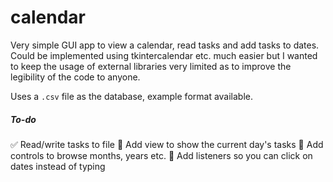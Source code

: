 # calendar
Very simple GUI app to view a calendar, read tasks and add tasks to dates. Could be implemented using tkintercalendar etc. much easier but I wanted to keep the usage of external libraries very limited as to improve the legibility of the code to anyone.

Uses a ```.csv``` file as the database, example format available.

##### To-do

:white_check_mark: Read/write tasks to file
:white_square_button: Add view to show the current day's tasks
:white_square_button: Add controls to browse months, years etc.
:white_square_button: Add listeners so you can click on dates instead of typing
